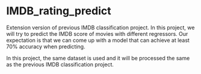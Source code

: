 # IMDB_rating_predict
Extension version of previous IMDB classification project. In this project, we will try to predict the IMDB score of movies with different regressors. Our expectation is that we can come up with a model that can achieve at least 70% accuracy when predicting.

In this project, the same dataset is used and it will be processed the same as the previous IMDB classification project.

